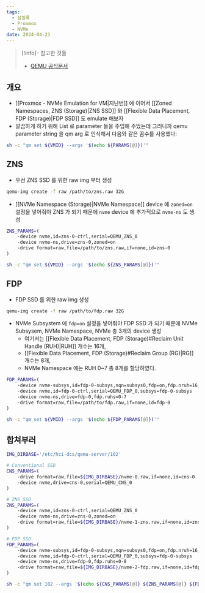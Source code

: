 ```yaml
---
tags:
  - 삽질록
  - Proxmox
  - NVMe
date: 2024-04-23
---
```

> [!info]- 참고한 것들
> - [QEMU 공식문서](https://qemu-project.gitlab.io/qemu/system/devices/nvme.html)

## 개요

- [[Proxmox - NVMe Emulation for VM|지난번]] 에 이어서 [[Zoned Namespaces, ZNS (Storage)|ZNS SSD]] 와 [[Flexible Data Placement, FDP (Storage)|FDP SSD]] 도 emulate 해보자
- 깔끔하게 하기 위해 List 로 parameter 들을 주입해 주었는데 그러니까 qemu parameter string 을 qm arg 로 인식해서 다음와 같은 꼼수를 사용했다:

```bash
sh -c "qm set ${VMID} --args '$(echo ${PARAMS[@]})'"
```

## ZNS

- 우선 ZNS SSD 를 위한 raw img 부터 생성

```bash
qemu-img create -f raw /path/to/zns.raw 32G
```

- [[NVMe Namespace (Storage)|NVMe Namespace]] device 에 `zoned=on` 설정을 넣어줘야 ZNS 가 되기 때문에 `nvme` device 에 추가적으로 `nvme-ns` 도 생성

```bash
ZNS_PARAMS=(
	-device nvme,id=zns-0-ctrl,serial=QEMU_ZNS_0
	-device nvme-ns,drive=zns-0,zoned=on
	-drive format=raw,file=/path/to/zns.raw,if=none,id=zns-0
)

sh -c "qm set ${VMID} --args '$(echo ${ZNS_PARAMS[@]})'"
```

## FDP

- FDP SSD 를 위한 raw img 생성

```bash
qemu-img create -f raw /path/to/fdp.raw 32G
```

- NVMe Subsystem 에 `fdp=on` 설정을 넣어줘야 FDP SSD 가 되기 때문에 NVMe Subsysem, NVMe Namespace, NVMe 총 3개의 device 생성
	- 여기서는 [[Flexible Data Placement, FDP (Storage)#Reclaim Unit Handle (RUH)|RUH]] 개수는 16개,
	- [[Flexible Data Placement, FDP (Storage)#Reclaim Group (RG)|RG]] 개수는 8개,
	- NVMe Namespace 에는 RUH 0~7 총 8개를 할당하였다.

```bash
FDP_PARAMS=(
	-device nvme-subsys,id=fdp-0-subsys,nqn=subsys0,fdp=on,fdp.nruh=16,fdp.nrg=8
	-device nvme,id=fdp-0-ctrl,serial=QEMU_FDP_0,subsys=fdp-0-subsys
	-device nvme-ns,drive=fdp-0,fdp.ruhs=0-7
	-drive format=raw,file=/path/to/fdp.raw,if=none,id=fdp-0
)

sh -c "qm set ${VMID} --args '$(echo ${FDP_PARAMS[@]})'"
```

## 합쳐부러

```bash
IMG_DIRBASE='/etc/hci-dcs/qemu-server/102'

# Conventional SSD
CNS_PARAMS=(
	-drive format=raw,file=${IMG_DIRBASE}/nvme-0.raw,if=none,id=cns-0
	-device nvme,drive=cns-0,serial=QEMU_CNS_0
)

# ZNS SSD
ZNS_PARAMS=(
	-device nvme,id=zns-0-ctrl,serial=QEMU_ZNS_0
	-device nvme-ns,drive=zns-0,zoned=on
	-drive format=raw,file=${IMG_DIRBASE}/nvme-1-zns.raw,if=none,id=zns-0
)

# FDP SSD
FDP_PARAMS=(
	-device nvme-subsys,id=fdp-0-subsys,nqn=subsys0,fdp=on,fdp.nruh=16,fdp.nrg=8
	-device nvme,id=fdp-0-ctrl,serial=QEMU_FDP_0,subsys=fdp-0-subsys
	-device nvme-ns,drive=fdp-0,fdp.ruhs=0-8
	-drive format=raw,file=${IMG_DIRBASE}/nvme-2-fdp.raw,if=none,id=fdp-0
)

sh -c "qm set 102 --args '$(echo ${CNS_PARAMS[@]} ${ZNS_PARAMS[@]} ${FDP_PARAMS[@]})'"
```